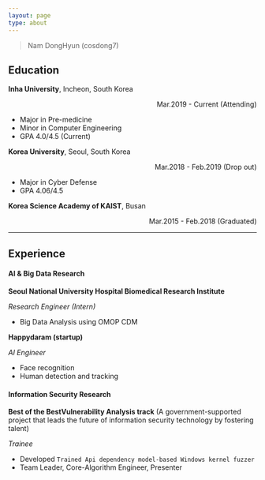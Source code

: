 ```yaml
---
layout: page
type: about
---
```




> Nam DongHyun (cosdong7)



## Education

**Inha University**, Incheon, South Korea <div style="text-align: right"> Mar.2019 - Current (Attending) </div>

* Major in Pre-medicine
* Minor in Computer Engineering
* GPA 4.0/4.5 (Current)

**Korea University**, Seoul, South Korea <div style="text-align: right"> Mar.2018 - Feb.2019 (Drop out) </div>

* Major in Cyber Defense
* GPA 4.06/4.5

**Korea Science Academy of KAIST**, Busan <div style="text-align: right"> Mar.2015 - Feb.2018 (Graduated) </div>



---



## Experience 

#### AI & Big Data Research

**Seoul National University Hospital Biomedical Research Institute** 

*Research Engineer (Intern)*

* Big Data Analysis using OMOP CDM

**Happydaram (startup)** 

*AI Engineer*

* Face recognition
* Human detection and tracking



#### Information Security Research

**Best of the BestVulnerability Analysis track** (A government-supported project that leads the future of information security technology by fostering talent)

*Trainee*

* Developed ```Trained Api dependency model-based Windows kernel fuzzer```
* Team Leader, Core-Algorithm Engineer, Presenter

